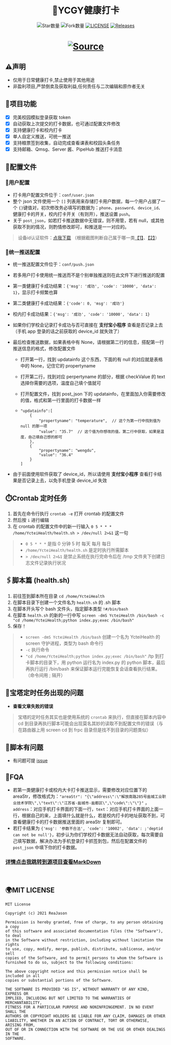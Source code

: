 <div align="center"> 
<h1 align="center">
🌈YCGY健康打卡
</h1>

![](https://img.shields.io/github/stars/ChishFoxcat/YcteiHealth?style=social "Star数量")
![](https://img.shields.io/github/forks/ChishFoxcat/YcteiHealth?style=social "Fork数量")
[![LICENSE](https://img.shields.io/github/license/mashape/apistatus.svg?style=flat-square&logo=github&label=LICENSE)](https://github.com/ChishFoxcat/YcteiHealth/blob/master/LICENSE "License")
[![Releases](https://img.shields.io/github/v/release/ChishFoxcat/YcteiHealth?style=flat-square)](https://github.com/ChishFoxcat/YcteiHealth/releases "Release")

</div>

<h1 align="center">

[![Source](https://img.shields.io/badge/Source%20by-Github%20Pages%20Go%E2%86%92-gray.svg?colorA=424242&colorB=4CAF50&style=for-the-badge)](https://github.com/ReaJason/17wanxiaoCheckin)

</h1>

## ⚠️声明

* 仅用于日常健康打卡,禁止使用于其他用途
* 非盈利项目,严禁倒卖及获取利益,任何责任与二次编辑和原作者无关

## 🔰项目功能

* [x] 完美校园模拟登录获取 token
* [x] 自动获取上次提交的打卡数据，也可通过配置文件修改
* [x] 支持健康打卡和校内打卡
* [x] 单人自定义推送，可统一推送
* [x] 支持粮票签到收集，自动完成查看课表和校园头条任务
* [x] 支持邮箱、Qmsg、Server 酱、PipeHub 推送打卡消息

## 🎨配置文件

### 💃用户配置

- 打卡用户配置文件位于：`conf/user.json`
- 整个 json 文件使用一个 `[]` 列表用来存储打卡用户数据，每一个用户占据了一个 `{}`键值对，初次修改务必填写的数据为：`phone`、`password`、`device_id`、健康打卡的开关，校内打卡开关（有则开），推送设置 `push`。
- 关于 `post_json`，如若打卡推送数据中无错误，则不用管，若有 null，或其他获取不到的情况，则酌情修改即可，和推送是一一对应的。

> 设备id认证软件：[点我下载](https://pan.fchish.cn/index.php/s/wJB6H27NJ5LtrpB)
（根据截图判断自己属于哪一类[【1】](https://cdn.jsdelivr.net/gh/ReaJason/17wanxiaoCheckin/Pictures/one.png)、[【2】](https://cdn.jsdelivr.net/gh/ReaJason/17wanxiaoCheckin/Pictures/two.png)）

### 🤝统一推送配置

- 统一推送配置文件位于：`conf/push.json`
- 若多用户打卡使用统一推送而不是个别单独推送则在此文件下进行推送的配置




- 第一类健康打卡成功结果：`{'msg': '成功', 'code': '10000', 'data': 1}`，显示打卡频繁也算

- 第二类健康打卡成功结果：`{'code': 0, 'msg': '成功'}`

- 校内打卡成功结果：`{'msg': '成功', 'code': '10000', 'data': 1}`

- 如果你们学校会记录打卡成功与否可直接在 **支付宝小程序** 查看是否记录上去（手机 app 登录的话之前获取的 device_id 就失效了）

- 最后检查推送数据，如果表格中有 None，请根据第二行的信息，搭配第一行推送信息的格式，修改配置文件

  - 打开第一行，找到 updatainfo 这个东西，下面的有 null 的对应就是表格中的 None，记住它的 propertyname

  - 打开第二行，找到对应 perpertyname 的部分，根据 checkValue 的 text 选择你需要的选项，温度自己填个值就可

  - 打开配置文件，找到 post_json 下的 updatainfo，在里面加入你需要修改的值，格式和第一行里面的打卡数据一样

  - ```
    "updatainfo":[
    	{
        	"propertyname": "temperature",  // 这个为第一行中找到值为 null 的那一项
            "value": "35.7"  // 这个值为你想改的值，第二行中获取，如果是温度，自己填自己想的即可
        },
        {
        	"propertyname": "wengdu",
        	"value": "36.4"
        }
    ]
    ```

     

- 由于前面使用软件获取了 device_id，所以请使用 **支付宝小程序** 查看打卡结果是否记录上去，以免手机登录 device_id 失效


## ⏱️Crontab 定时任务
1. 首先在命令行执行 `crontab -e` 打开 crontab 的配置文件
2. 然后按 `i` 进行编辑
3. 在 crontab 的配置文件中的新一行输入 `0 5 * * * /home/YcteiHealth/health.sh > /dev/null 2>&1` 这一句

> - `0 5 * * *` 是指 0 分钟 5 时 每天 每月 每日
> - `/home/YcteiHealth/health.sh` 是定时执行所需脚本
> - `> /dev/null 2>&1` 是禁止系统在执行完命令后在 /tmp 文件夹下创建日志文件记录执行状况

## 🖇️脚本篇 (health.sh)
1. 前往签到脚本所在目录 `cd /home/YcteiHealth`
2. 在脚本目录下创建一个文件名为 `health.sh` 的 .sh 脚本
3. 在脚本开头写个 bash 文件头，指定脚本类型 `!#/bin/bash`
4. 在脚本 `health.sh` 的新的一行中写 `screen -dmS YcteiHealth /bin/bash -c "cd /home/YcteiHealth;python index.py;exec /bin/bash"`
5. 保存！

> - `screen -dmS YcteiHealth /bin/bash` 创建一个名为 YcteiHealth 的 screen 守护进程，类型为 bash 命令行
> - `-c` 执行命令
> - `"cd /home/YcteiHealth;python index.py;exec /bin/bash"` /tp 到打卡脚本的目录下，用 python 运行名为 index.py 的 python 脚本，最后再执行运行 /bin/bash 来保证脚本运行完能恢复会话查看执行结果。（命令间用 ; 隔开）

## 🚩宝塔定时任务出现的问题
- **查看文章失败的错误**
> 宝塔的定时任务其实也是使用系统的 `crontab` 来执行，但直接在脚本内容中 cd 到目录再执行脚本可能会出现莫名其妙的读取不到配置文件的错误（与在路由器上用 screen cd 到 frpc 目录但是找不到目录的问题类似）

## 🙋‍脚本有问题
* 有问题可提 [issue](https://github.com/ChishFoxcat/YcteiHealth/issues)

## 📜FQA

- 若第一类健康打卡或校内大卡打卡推送显示，需要修改对应位置下的 areaStr，修改格式为：`"areaStr": "{\"address\":\"解放南路285号盐城工业职业技术学院\",\"text\":\"江苏省-盐城市-盐都区\",\"code\":\"\"}"` ，`address`：对应手机打卡界面的下面一行，`text`：对应手机打卡界面的上面一行，根据自己的来，上面填什么就是什么，若是校内打卡的地址获取不到，可查看健康打卡的打卡数据推送里面的 areaStr 复制即可。
- 若打卡结果为 `{'msg': '参数不合法', 'code': '10002', 'data': ;'deptid can not be null'}`，初步认为你们学校打卡数据无法自动获取，每次需要自己填写数据，解决办法为手机登录打卡抓签到包，然后在配置文件的 `post_json` 中填下你的打卡数据。


### **[详情点击我跳转到源项目查看MarkDown](https://github.com/ReaJason/17wanxiaoCheckin)**

<br>

## 🌍MIT LICENSE
```
MIT License

Copyright (c) 2021 ReaJason

Permission is hereby granted, free of charge, to any person obtaining a copy
of this software and associated documentation files (the "Software"), to deal
in the Software without restriction, including without limitation the rights
to use, copy, modify, merge, publish, distribute, sublicense, and/or sell
copies of the Software, and to permit persons to whom the Software is
furnished to do so, subject to the following conditions:

The above copyright notice and this permission notice shall be included in all
copies or substantial portions of the Software.

THE SOFTWARE IS PROVIDED "AS IS", WITHOUT WARRANTY OF ANY KIND, EXPRESS OR
IMPLIED, INCLUDING BUT NOT LIMITED TO THE WARRANTIES OF MERCHANTABILITY,
FITNESS FOR A PARTICULAR PURPOSE AND NONINFRINGEMENT. IN NO EVENT SHALL THE
AUTHORS OR COPYRIGHT HOLDERS BE LIABLE FOR ANY CLAIM, DAMAGES OR OTHER
LIABILITY, WHETHER IN AN ACTION OF CONTRACT, TORT OR OTHERWISE, ARISING FROM,
OUT OF OR IN CONNECTION WITH THE SOFTWARE OR THE USE OR OTHER DEALINGS IN THE
SOFTWARE.
```
